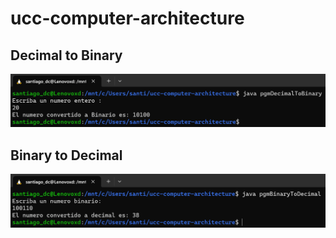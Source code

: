 # ucc-computer-architecture
## Decimal to Binary
![Pgm decimal to binary](/arquitectura/decimalBinary.png)

## Binary to Decimal
![Pgm decimal to binary](/arquitectura/binaryDecimal.png)

